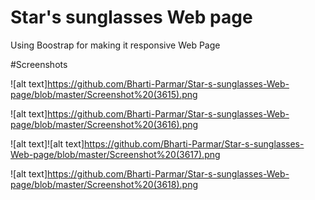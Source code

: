 # Star's sunglasses Web page

Using Boostrap for making it responsive Web Page

#Screenshots

![alt text]https://github.com/Bharti-Parmar/Star-s-sunglasses-Web-page/blob/master/Screenshot%20(3615).png

![alt text]https://github.com/Bharti-Parmar/Star-s-sunglasses-Web-page/blob/master/Screenshot%20(3616).png

![alt text]![alt text]https://github.com/Bharti-Parmar/Star-s-sunglasses-Web-page/blob/master/Screenshot%20(3617).png

![alt text]https://github.com/Bharti-Parmar/Star-s-sunglasses-Web-page/blob/master/Screenshot%20(3618).png
